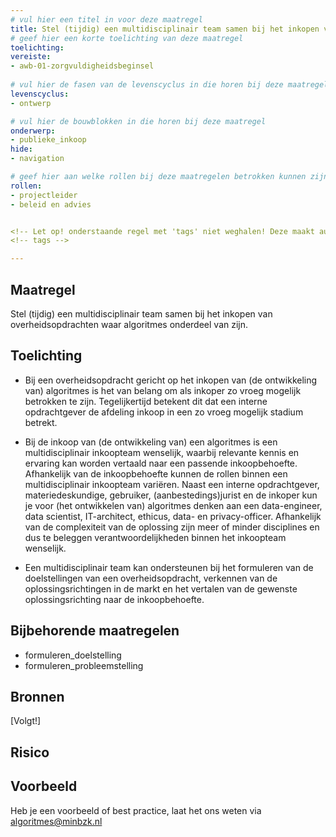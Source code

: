 ```yaml
---
# vul hier een titel in voor deze maatregel
title: Stel (tijdig) een multidisciplinair team samen bij het inkopen van overheidsopdrachten waar algoritmes onderdeel van zijn.
# geef hier een korte toelichting van deze maatregel
toelichting: 
vereiste:
- awb-01-zorgvuldigheidsbeginsel
  
# vul hier de fasen van de levenscyclus in die horen bij deze maatregel
levenscyclus:
- ontwerp

# vul hier de bouwblokken in die horen bij deze maatregel
onderwerp: 
- publieke_inkoop
hide:
- navigation

# geef hier aan welke rollen bij deze maatregelen betrokken kunnen zijn
rollen:
- projectleider
- beleid en advies


<!-- Let op! onderstaande regel met 'tags' niet weghalen! Deze maakt automatisch de knopjes op basis van de metadata  -->
<!-- tags -->

---
```

## Maatregel
Stel (tijdig) een multidisciplinair team samen bij het inkopen van overheidsopdrachten waar algoritmes onderdeel van zijn.

## Toelichting 
<!-- Geef hier een toelichting van deze maatregel -->
- Bij een overheidsopdracht gericht op het inkopen van (de ontwikkeling van) algoritmes is het van belang om als inkoper zo vroeg mogelijk betrokken te zijn. Tegelijkertijd betekent dit dat een interne opdrachtgever de afdeling inkoop in een zo vroeg mogelijk stadium betrekt. 

- Bij de inkoop van (de ontwikkeling van) een algoritmes is een multidisciplinair inkoopteam wenselijk, waarbij relevante kennis en ervaring kan worden vertaald naar een passende inkoopbehoefte. Afhankelijk van de inkoopbehoefte kunnen de rollen binnen een multidisciplinair inkoopteam variëren. Naast een interne opdrachtgever, materiedeskundige, gebruiker, (aanbestedings)jurist en de inkoper kun je voor (het ontwikkelen van) algoritmes denken aan een data-engineer, data scientist, IT-architect, ethicus, data- en privacy-officer. Afhankelijk van de complexiteit van de oplossing zijn meer of minder disciplines en dus te beleggen verantwoordelijkheden binnen het inkoopteam wenselijk. 

- Een multidisciplinair team kan ondersteunen bij het formuleren van de doelstellingen van een overheidsopdracht, verkennen van de oplossingsrichtingen in de markt en het vertalen van de gewenste oplossingsrichting naar de inkoopbehoefte.

## Bijbehorende maatregelen
<!-- Hier volgt een lijst met vereisten op basis van de in de metadata ingevulde vereiste -->
<!-- Let op! onderstaande regel met 'list_vereisten_on_maatregelen_page' niet weghalen! Deze maakt automatisch een lijst van bijbehorende verseisten op basis van de metadata  -->
<!-- list_vereisten_on_maatregelen_page -->
- formuleren_doelstelling
- formuleren_probleemstelling

## Bronnen 
<!-- Vul hier de relevante bronnen in voor deze maatregel -->
[Volgt!]

## Risico 
<!-- vul hier het specifieke risico in dat kan worden gemitigeerd met behulp van deze maatregel -->

## Voorbeeld
<!-- Voeg hier een voorbeeld toe, door er bijvoorbeeld naar te verwijzen -->

Heb je een voorbeeld of best practice, laat het ons weten via [algoritmes@minbzk.nl](mailto:algoritmes@minbzk.nl)
